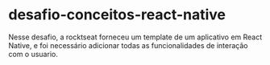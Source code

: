 # desafio-conceitos-react-native

Nesse desafio, a rocktseat forneceu um template de um aplicativo em React Native, e foi necessário adicionar todas as funcionalidades de interação com o usuario.
